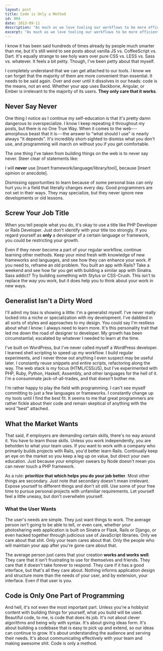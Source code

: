 ```yaml
---
layout: post
title: Code is Only a Method
id: 004
date: 2013-09-11
description: "As much as we love tooling our workflows to be more efficient, it's easy to forget sometimes that they are just tools. This includes the code itself."
excerpt: "As much as we love tooling our workflows to be more efficient, it's easy to forget sometimes that they are just tools. This includes the code itself."
---
```


I know it has been said hundreds of times already by people much smarter than me, but it's still weird to see posts about vanilla JS vs. CoffeeScript vs. Dart. It's equally strange to see holy wars over pure CSS vs. LESS vs. Sass vs. whatever. It feels a bit petty. Though, I've been petty about that myself.





I completely understand that we can get attached to our tools. I know we can forget that the majority of them are more convenient than essential. It needs to be said again. Over and over until it dissolves in our heads: code is the means, not an end. Whether your app uses Backbone, Angular, or Ember is irrelevant to the majority of its users. **They only care that it works**.





## Never Say Never





One thing I notice as I continue my self-education is that it's pretty damn dangerous to overspecialize. I know I keep repeating it throughout my posts, but there is no One True Way. When it comes to the web---amorphous beast that it is---the answer to "what should I use" is nearly always "it depends". It's incredibly short-sighted to dismiss what you don't use, and programming will march on without you if you get comfortable.





The one thing I've taken from building things on the web is to never say never. Steer clear of statements like:





> 
  I will **never** use [insert framework/language/library/tool], because [insert opinion or anecdote].






Dismissing opportunities to learn because of some personal bias can only hurt you in a field that literally changes every day. Good programmers are not set in their ways. They may specialize, but they never ignore new developments or old lessons.





## Screw Your Job Title





When you tell people what you do, it's okay to use a title like PHP Developer or Rails Developer. Just don't identify with your title too strongly. If you regard yourself as **only** a developer of a certain language or framework, you could be restricting your growth.





Even if they never become a part of your regular workflow, continue learning other methods. Keep your mind fresh with knowledge of new frameworks and languages, and see how they can enhance your work. If you need to, reframe an old problem. You built an app with Rails? Take a weekend and see how far you get with building a similar app with Sinatra. Sass addict? Try building something with Stylus or CSS-Crush. This isn't to replace the way you work, but it does help you to think about your work in new ways.





## Generalist Isn't a Dirty Word





I'll admit my bias is showing a little: I'm a generalist myself. I've never really locked into a niche or specialization with my development. I've dabbled in all sorts of styles and approaches to my design. You could say I'm restless about what I know: I always need to learn more. It's this personality trait that led me down the road of designer to developer. My growth has been circumstantial; escalated by whatever I needed to learn at the time.





I've built on WordPress, but I've never called myself a WordPress developer. I learned shell scripting to speed up my workflow. I build regular experiments, and I never throw out anything I even suspect may be useful later. I constantly reuse snippets and entire scripts, refactoring along the way. The web stack is my focus (HTML/CSS/JS), but I've experimented with PHP, Ruby, Python, Haskell, Assembly, and other languages for the hell of it. I'm a consummate jack-of-all-trades, and that doesn't bother me.





I'm rather happy to play the field with programming. I can't see myself committing to just a few languages or frameworks. I constantly change up my tools until I find the best fit. It seems to me that great programmers are rather fickle about their code and remain skeptical of anything with the word "best" attached.





## What the Market Wants





That said, if employers are demanding certain skills, there's no way around it. You have to learn those skills. Unless you work independently, you are beholden to what your team uses. If you want to work with a company who primarily builds projects with Rails, you'd better learn Rails. Continually keep an eye on the market so you keep a leg up on value, but direct your own education. Just because your employer swears by Node doesn't mean you can never touch a PHP framework.





As a rule: **prioritize that which helps you do your job better**. Most other things are secondary. Just note that secondary doesn't mean irrelevant. Expose yourself to different things and don't sit still. Use some of your free time to pursue personal projects with unfamiliar requirements. Let yourself feel a little uneasy, but don't overwhelm yourself.





### What the User Wants





The user's needs are simple. They just want things to work. The average person isn't going to be able to tell, or even care, whether your photosharing web application is built on Sinatra or Flask, Rails or Django, or even hacked together through judicious use of JavaScript libraries. Only we care about that shit. Only your team cares about that. Only the people who will maintain your app after you're gone care about that.





The average person just cares that your creation **works and works well**. They care that it isn't frustrating to use for themselves and friends. They care that it doesn't take forever to respond. They care if it has a good interface, but that's all they care about. Nothing informs application design and structure more than the needs of your user, and by extension, your interface. Even if that user is you.





## Code is Only One Part of Programming





And hell, it's not even the most important part. Unless you're a hobbyist content with building things for yourself, what you build will be used. Beautiful code, to me, is code that does its job. It's not about clever algorithms and being wily with syntax. It's about giving ideas form. It's about building a codebase that is easy to pick up and extend, so our ideas can continue to grow. It's about understanding the audience and serving their needs. It's about communicating effectively with your team and making awesome shit. Code is only a method.



